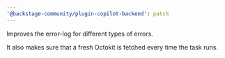 ```yaml
---
'@backstage-community/plugin-copilot-backend': patch
---
```


Improves the error-log for different types of errors.

It also makes sure that a fresh Octokit is fetched every time the task runs.
